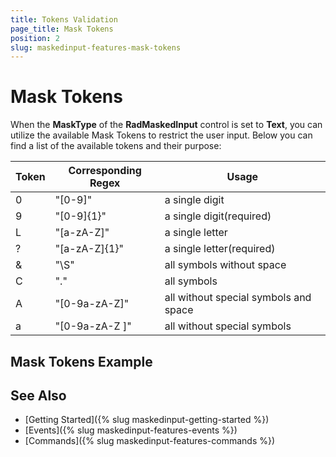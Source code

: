 ```yaml
---
title: Tokens Validation
page_title: Mask Tokens
position: 2
slug: maskedinput-features-mask-tokens
---
```


# Mask Tokens

When the **MaskType** of the **RadMaskedInput** control is set to **Text**, you can utilize the available Mask Tokens to restrict the user input. Below you can find a list of the available tokens and their purpose:

Token | Corresponding Regex | Usage
---|---|---
0 | "[0-9]" | a single digit
9 | "[0-9]{1}" | a single digit(required)
L | "[a-zA-Z]" | a single letter
? | "[a-zA-Z]{1}" | a single letter(required)
& | "\S" | all symbols without space
C | "." | all symbols
A | "[0-9a-zA-Z]" | all without special symbols and space
a | "[0-9a-zA-Z ]" | all without special symbols

## Mask Tokens Example

<snippet id='maskedinput-gettingstarted-text-xaml'/>  

## See Also

* [Getting Started]({% slug maskedinput-getting-started %})
* [Events]({% slug maskedinput-features-events %})
* [Commands]({% slug maskedinput-features-commands %})